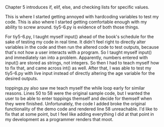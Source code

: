 Chapter 5 introduces if, elif, else, and checking lists for specific values.

This is where I started getting annoyed with hardcoding variables to test my code.
This is also where I started getting comfortable enough with my ability to screw around.
tiy5-6.py is evidence of both those things.

For tiy5-6.py, I taught myself input() ahead of the book's schedule for the sake of testing
    my code in real time. It didn't feel right to directly alter variables in the code and then
    run the altered code to test outputs, because that's not how a user interacts with a program.
    So I taught myself input() and immediately ran into a problem.
Apparently, numbers entered with input() are stored as strings, not integers.
So then I had to teach myself how to fix that, and came across int() as well.
After that, I was able to test my tiy5-6.py with live input instead of directly altering
    the age variable for the desired outputs.
  
toppings.py also saw me teach myself the while loop early for similar reasons.
Lines 50 to 58 were the original sample code, but I wanted the user to be able to enter toppings
    themself and decide for themself when they were finished. Unfortunately, the code I added broke
    the original functionality of the demo code and rendered line 58 unreachable. I'd like to fix
    that at some point, but I feel like adding everything I did at that point in my development
    as a programmer renders that moot.

